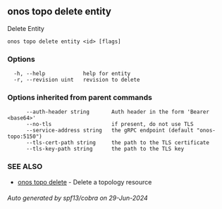 <!--
SPDX-FileCopyrightText: 2019-present Open Networking Foundation <info@opennetworking.org>

SPDX-License-Identifier: Apache-2.0
-->

## onos topo delete entity

Delete Entity

```
onos topo delete entity <id> [flags]
```

### Options

```
  -h, --help            help for entity
  -r, --revision uint   revision to delete
```

### Options inherited from parent commands

```
      --auth-header string       Auth header in the form 'Bearer <base64>'
      --no-tls                   if present, do not use TLS
      --service-address string   the gRPC endpoint (default "onos-topo:5150")
      --tls-cert-path string     the path to the TLS certificate
      --tls-key-path string      the path to the TLS key
```

### SEE ALSO

* [onos topo delete](onos_topo_delete.md)	 - Delete a topology resource

###### Auto generated by spf13/cobra on 29-Jun-2024
